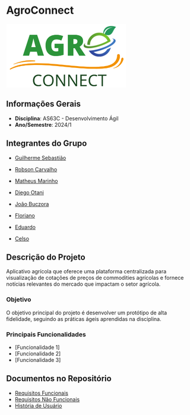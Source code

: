 # AgroConnect
![](agro_connect_logo.png)
## Informações Gerais
- **Disciplina**: AS63C - Desenvolvimento Ágil
- **Ano/Semestre**: 2024/1

## Integrantes do Grupo

- [Guilherme Sebastião](https://github.com/guievbs)  

- [Robson Carvalho](https://github.com/robsonldcarvalho)  

- [Matheus Marinho](link_para_github)
 
- [Diego Otani](https://github.com/DiegoOtani)  

- [João Buczora](link_para_github)  

- [Floriano](https://github.com/gabrielflorianoo)

- [Eduardo](https://github.com/eduzindejesus)  

- [Celso](https://github.com/Celsolf)  

## Descrição do Projeto
Aplicativo agrícola que oferece uma
plataforma centralizada para visualização de cotações de
preços de commodities agrícolas e fornece notícias relevantes
do mercado que impactam o setor agrícola.

### Objetivo
O objetivo principal do projeto é desenvolver um protótipo de alta fidelidade, seguindo as práticas ágeis aprendidas na disciplina.

### Principais Funcionalidades
- [Funcionalidade 1]
- [Funcionalidade 2]
- [Funcionalidade 3]

## Documentos no Repositório

- [Requisitos Funcionais](https://github.com/guievbs/agro-connect-2024.1/blob/main/Requisitos%20de%20Usu%C3%A1rio/rf.md)
- [Requisitos Não Funcionais](https://github.com/guievbs/agro-connect-2024.1/blob/main/Requisitos%20de%20Usu%C3%A1rio/rnf.md)
- [História de Usuário](https://github.com/guievbs/agro-connect-2024.1/blob/main/Requisitos%20de%20Usu%C3%A1rio/historiaUsuarios.md)
